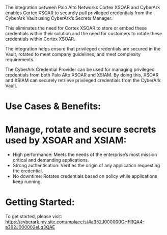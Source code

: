 The integration between Palo Alto Networks Cortex XSOAR and CyberArk enables Cortex XSOAR to securely pull privileged credentials from the CyberArk Vault using CyberArk’s Secrets Manager.

This eliminates the need for Cortex XSOAR to store or embed these credentials within their solution and the need for customers to rotate these credentials within Cortex XSOAR.

The integration helps ensure that privileged credentials are secured in the Vault, rotated to meet company guidelines, and meet complexity requirements.

The CyberArk Credential Provider can be used for managing privileged credentials from both Palo Alto XSOAR and XSIAM. By doing this, XSOAR and XSIAM can securely retrieve privileged credentials from the CyberArk Vault.

# Use Cases &amp; Benefits:
# Manage, rotate and secure secrets used by XSOAR and XSIAM:

* High performance: Meets the needs of the enterprise’s most mission critical and demanding applications.
* Strong authentication: Verifies the origin of any application requesting the credential.
* No downtime: Rotates credentials based on policy while applications keep running.

# Getting Started:
To get started, please visit: https://cyberark.my.site.com/mplace/s/#a352J000000GHFRQA4-a392J000002eLq3QAE
